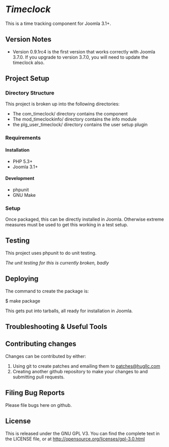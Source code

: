 # _Timeclock_

This is a time tracking component for Joomla 3.1+.

## Version Notes
 - Version 0.9.1rc4 is the first version that works correctly with Joomla 3.7.0.
   If you upgrade to version 3.7.0, you will need to update the timeclock also.

## Project Setup

### Directory Structure
This project is broken up into the following directories:

- The com_timeclock/ directory contains the component
- The mod_timeclockinfo/ directory contains the info module
- the plg_user_timeclock/ directory contains the user setup plugin

### Requirements
#### Installation
- PHP 5.3+
- Joomla 3.1+

#### Development
- phpunit
- GNU Make

### Setup

Once packaged, this can be directly installed in Joomla.  Otherwise extreme measures
must be used to get this working in a test setup.

## Testing
This project uses phpunit to do unit testing.

_The unit testing for this is currently broken, badly_

## Deploying

The command to create the package is:

 $ make package

This gets put into tarballs, all ready for installation in Joomla.

## Troubleshooting & Useful Tools



## Contributing changes

Changes can be contributed by either:

1. Using git to create patches and emailing them to patches@hugllc.com
2. Creating another github repository to make your changes to and submitting pull requests.

## Filing Bug Reports
Please file bugs here on github.

## License
This is released under the GNU GPL V3.  You can find the complete text in the
LICENSE file, or at http://opensource.org/licenses/gpl-3.0.html
